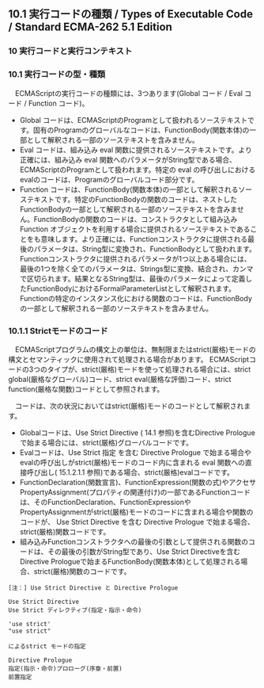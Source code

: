 10.1 実行コードの種類 / Types of Executable Code / Standard ECMA-262 5.1 Edition
--------------------------------------------------------------------------------

### 10 実行コードと実行コンテキスト

### 10.1 実行コードの型・種類

　ECMAScriptの実行コードの種類には、3つあります(Global コード / Eval コード / Function コード)。

-   Global コードは、ECMAScriptのProgramとして扱われるソーステキストです。固有のProgramのグローバルなコードは、FunctionBody(関数本体)の一部として解釈される一部のソーステキストを含みません。
-   Eval コードは、組み込み eval 関数に提供されるソーステキストです。より正確には、組み込み eval 関数へのパラメータがString型である場合、ECMAScriptのProgramとして扱われます。特定の eval の呼び出しにおける evalのコードは、Programのグローバルコード部分です。
-   Function コードは、FunctionBody(関数本体)の一部として解釈されるソーステキストです。特定のFunctionBodyの関数のコードは、ネストしたFunctionBodyの一部として解釈される一部のソーステキストを含みません。FunctionBodyの関数のコードは、コンストラクタとして組み込み Function オブジェクトを利用する場合に提供されるソーステキストであることをも意味します。より正確には、Functionコンストラクタに提供される最後のパラメータは、String型に変換され、FunctionBodyとして扱われます。Functionコンストラクタに提供されるパラメータが1つ以上ある場合には、最後の1つを除く全てのパラメータは、Strings型に変換、結合され、カンマで区切られます。結果となるString型は、最後のパラメータによって定義したFunctionBodyにおけるFormalParameterListとして解釈されます。Functionの特定のインスタンス化における関数のコードは、FunctionBodyの一部として解釈される一部のソーステキストを含みません。

### 10.1.1 Strictモードのコード

　ECMAScriptプログラムの構文上の単位は、無制限またはstrict(厳格)モードの構文とセマンティックに使用されて処理される場合があります。 ECMAScriptコードの3つのタイプが、strict(厳格)モードを使って処理される場合には、strict global(厳格なグローバル)コード、strict eval(厳格な評価)コード、strict function(厳格な関数)コードとして参照されます。

　コードは、次の状況においてはstrict(厳格)モードのコードとして解釈されます。

-   Globalコードは、Use Strict Directive ( 14.1 参照)を含むDirective Prologueで始まる場合には、strict(厳格)グローバルコードです。
-   Evalコードは、Use Strict 指定 を含む Directive Prologue で始まる場合やevalの呼び出しがstrict(厳格)モードのコード内に含まれる eval 関数への直接呼び出し( 15.1.2.1.1 参照)である場合、strict(厳格)evalコードです。
-   FunctionDeclaration(関数宣言)、FunctionExpression(関数の式)やアクセサPropertyAssignment(プロパティの関連付け)の一部であるFunctionコードは、そのFunctionDeclaration、FunctionExpressionやPropertyAssignmentがstrict(厳格)モードのコードに含まれる場合や関数のコードが、 Use Strict Directive を含む Directive Prologue で始まる場合、strict(厳格)関数コードです。
-   組み込みFunctionコンストラクタへの最後の引数として提供される関数のコードは、その最後の引数がString型であり、Use Strict Directiveを含むDirective Prologueで始まるFunctionBody(関数本体)として処理される場合、strict(厳格)関数のコードです。

<!-- -->

    [注：] Use Strict Directive と Directive Prologue

    Use Strict Directive
    Use Strict ディレクティブ(指定・指示・命令)

    'use strict'
    "use strict"

    によるstrict モードの指定

    Directive Prologue 
    指定(指示・命令)プロローグ(序章・前置)
    前置指定
